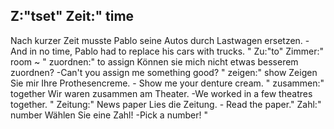 Z:"tset"
Zeit:"
time
-
Nach kurzer Zeit musste Pablo seine Autos durch Lastwagen ersetzen. - And in no time, Pablo had to replace his cars with trucks.
"
Zu:"to"
Zimmer:"
room
~
"
zuordnen:"
to assign
Können sie mich nicht etwas besserem zuordnen? -Can't you assign me something good?
"
zeigen:"
show
Zeigen Sie mir Ihre Prothesencreme. - Show me your denture cream.
"
zusammen:"
together
Wir waren zusammen am Theater. -We worked in a few theatres together.
"
Zeitung:"
News paper
Lies die Zeitung. - Read the paper."
Zahl:"
number
Wählen Sie eine Zahl! -Pick a number! 
"

